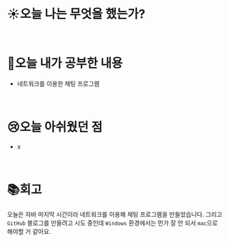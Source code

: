 # ☀️오늘 나는 무엇을 했는가?
&nbsp;
# 🏃오늘 내가 공부한 내용
* 네트워크를 이용한 채팅 프로그램

&nbsp;
# 😢오늘 아쉬웠던 점
* x

&nbsp;
# 📚회고
오늘은 자바 마지막 시간이라 네트워크를 이용해 채팅 프로그램을 만들었습니다. 
그리고 `GitHub` 블로그를 만들려고 시도 중인데 `Windows` 환경에서는 먼가 잘 안 되서 `mac`으로 해야할 거 같아요.


